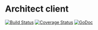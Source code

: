 # Architect client

[![Build Status](https://travis-ci.org/tomkukral/goarchitect.svg?branch=master)](https://travis-ci.org/tomkukral/goarchitect)
[![Coverage Status](https://coveralls.io/repos/github/tomkukral/goarchitect/badge.svg?branch=master)](https://coveralls.io/github/tomkukral/goarchitect?branch=master)
[![GoDoc](https://godoc.org/github.com/tomkukral/goarchitect?status.svg)](https://godoc.org/github.com/tomkukral/goarchitect)
